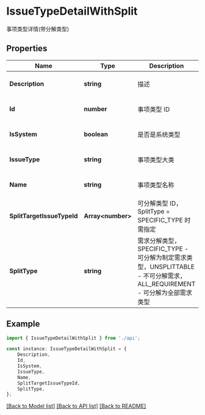 # IssueTypeDetailWithSplit

事项类型详情(带分解类型)

## Properties

Name | Type | Description | Notes
------------ | ------------- | ------------- | -------------
**Description** | **string** | 描述 | [optional] [default to '']
**Id** | **number** | 事项类型 ID | [optional] [default to undefined]
**IsSystem** | **boolean** | 是否是系统类型 | [optional] [default to false]
**IssueType** | **string** | 事项类型大类 | [optional] [default to '']
**Name** | **string** | 事项类型名称 | [optional] [default to '']
**SplitTargetIssueTypeId** | **Array&lt;number&gt;** | 可分解类型 ID，SplitType &#x3D; SPECIFIC_TYPE 时需指定 | [optional] [default to undefined]
**SplitType** | **string** | 需求分解类型，SPECIFIC_TYPE - 可分解为制定需求类型，UNSPLITTABLE - 不可分解需求，ALL_REQUIREMENT - 可分解为全部需求类型 | [optional] [default to '']

## Example

```typescript
import { IssueTypeDetailWithSplit } from './api';

const instance: IssueTypeDetailWithSplit = {
    Description,
    Id,
    IsSystem,
    IssueType,
    Name,
    SplitTargetIssueTypeId,
    SplitType,
};
```

[[Back to Model list]](../README.md#documentation-for-models) [[Back to API list]](../README.md#documentation-for-api-endpoints) [[Back to README]](../README.md)
